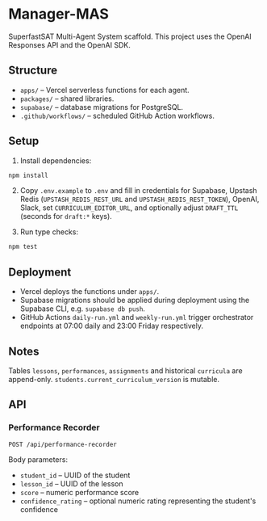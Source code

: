 # Manager-MAS

SuperfastSAT Multi-Agent System scaffold. This project uses the OpenAI Responses API and the OpenAI SDK.

## Structure

- `apps/` – Vercel serverless functions for each agent.
- `packages/` – shared libraries.
- `supabase/` – database migrations for PostgreSQL.
- `.github/workflows/` – scheduled GitHub Action workflows.

## Setup

1. Install dependencies:

```bash
npm install
```

2. Copy `.env.example` to `.env` and fill in credentials for Supabase, Upstash Redis (`UPSTASH_REDIS_REST_URL` and `UPSTASH_REDIS_REST_TOKEN`), OpenAI, Slack, set `CURRICULUM_EDITOR_URL`, and optionally adjust `DRAFT_TTL` (seconds for `draft:*` keys).

3. Run type checks:

```bash
npm test
```

## Deployment

- Vercel deploys the functions under `apps/`.
- Supabase migrations should be applied during deployment using the Supabase CLI, e.g. `supabase db push`.
- GitHub Actions `daily-run.yml` and `weekly-run.yml` trigger orchestrator endpoints at 07:00 daily and 23:00 Friday respectively.

## Notes

Tables `lessons`, `performances`, `assignments` and historical `curricula` are append-only. `students.current_curriculum_version` is mutable.

## API

### Performance Recorder

`POST /api/performance-recorder`

Body parameters:

- `student_id` – UUID of the student
- `lesson_id` – UUID of the lesson
- `score` – numeric performance score
- `confidence_rating` – optional numeric rating representing the student's confidence
